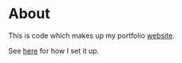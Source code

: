 # About

This is code which makes up my portfolio [website](https://mmguinness.github.io/portfolio/).<br>

See [here](https://mmguinness.github.io/portfolio/portfolio/2022/04/30/Making-this-site.html) for how I set it up.